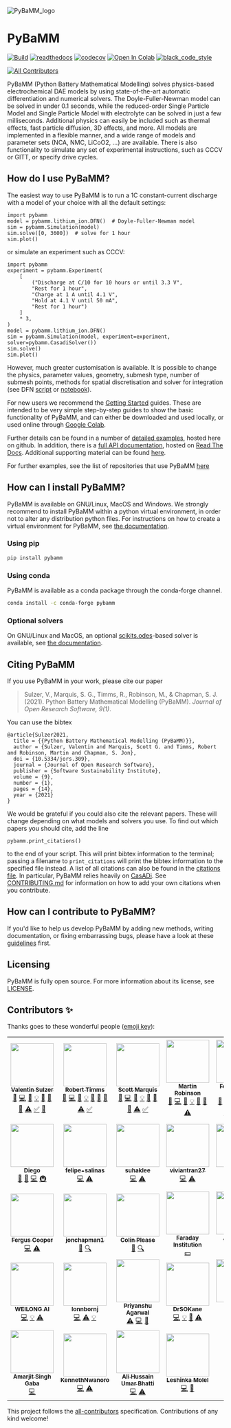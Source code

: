 ![PyBaMM_logo](https://user-images.githubusercontent.com/20817509/107091287-8ad46a80-67cf-11eb-86f5-7ebef7c72a1e.png)

# PyBaMM

[![Build](https://github.com/pybamm-team/PyBaMM/workflows/PyBaMM/badge.svg)](https://github.com/pybamm-team/PyBaMM/actions?query=workflow%3APyBaMM+branch%3Adevelop)
[![readthedocs](https://readthedocs.org/projects/pybamm/badge/?version=latest)](https://pybamm.readthedocs.io/en/latest/?badge=latest)
[![codecov](https://codecov.io/gh/pybamm-team/PyBaMM/branch/main/graph/badge.svg)](https://codecov.io/gh/pybamm-team/PyBaMM)
[![Open In Colab](https://colab.research.google.com/assets/colab-badge.svg)](https://colab.research.google.com/github/pybamm-team/PyBaMM/blob/develop/)
[![black_code_style](https://img.shields.io/badge/code%20style-black-000000.svg)](https://github.com/ambv/black)
<!-- ALL-CONTRIBUTORS-BADGE:START - Do not remove or modify this section -->
[![All Contributors](https://img.shields.io/badge/all_contributors-32-orange.svg?style=flat-square)](#contributors-)
<!-- ALL-CONTRIBUTORS-BADGE:END -->

PyBaMM (Python Battery Mathematical Modelling) solves physics-based electrochemical DAE models by using state-of-the-art automatic differentiation and numerical solvers. The Doyle-Fuller-Newman model can be solved in under 0.1 seconds, while the reduced-order Single Particle Model and Single Particle Model with electrolyte can be solved in just a few milliseconds. Additional physics can easily be included such as thermal effects, fast particle diffusion, 3D effects, and more. All models are implemented in a flexible manner, and a wide range of models and parameter sets (NCA, NMC, LiCoO2, ...) are available. There is also functionality to simulate any set of experimental instructions, such as CCCV or GITT, or specify drive cycles.

## How do I use PyBaMM?

The easiest way to use PyBaMM is to run a 1C constant-current discharge with a model of your choice with all the default settings:
```python3
import pybamm
model = pybamm.lithium_ion.DFN()  # Doyle-Fuller-Newman model
sim = pybamm.Simulation(model)
sim.solve([0, 3600])  # solve for 1 hour
sim.plot()
```
or simulate an experiment such as CCCV:
```python3
import pybamm
experiment = pybamm.Experiment(
    [
        ("Discharge at C/10 for 10 hours or until 3.3 V",
        "Rest for 1 hour",
        "Charge at 1 A until 4.1 V",
        "Hold at 4.1 V until 50 mA",
        "Rest for 1 hour")
    ]
    * 3,
)
model = pybamm.lithium_ion.DFN()
sim = pybamm.Simulation(model, experiment=experiment, solver=pybamm.CasadiSolver())
sim.solve()
sim.plot()
```
However, much greater customisation is available. It is possible to change the physics, parameter values, geometry, submesh type,  number of submesh points, methods for spatial discretisation and solver for integration (see DFN [script](https://github.com/pybamm-team/PyBaMM/blob/develop/examples/scripts/DFN.py) or [notebook](https://github.com/pybamm-team/PyBaMM/blob/develop/examples/notebooks/models/DFN.ipynb)).

For new users we recommend the [Getting Started](https://github.com/pybamm-team/PyBaMM/tree/develop/examples/notebooks/Getting%20Started) guides. These are intended to be very simple step-by-step guides to show the basic functionality of PyBaMM, and can either be downloaded and used locally, or used online through [Google Colab](https://colab.research.google.com/github/pybamm-team/PyBaMM/blob/develop).

Further details can be found in a number of [detailed examples](https://github.com/pybamm-team/PyBaMM/blob/develop/examples/notebooks/README.md), hosted here on
github. In addition, there is a [full API documentation](http://pybamm.readthedocs.io/),
hosted on [Read The Docs](https://readthedocs.org/).
Additional supporting material can be found
[here](https://github.com/pybamm-team/pybamm-supporting-material/).

For further examples, see the list of repositories that use PyBaMM [here](https://github.com/pybamm-team/pybamm-example-results)

## How can I install PyBaMM?
PyBaMM is available on GNU/Linux, MacOS and Windows.
We strongly recommend to install PyBaMM within a python virtual environment, in order not to alter any distribution python files.
For instructions on how to create a virtual environment for PyBaMM, see [the documentation](https://pybamm.readthedocs.io/en/latest/install/GNU-linux.html#user-install).

### Using pip
```bash
pip install pybamm
```

### Using conda
PyBaMM is available as a conda package through the conda-forge channel.
```bash
conda install -c conda-forge pybamm
```

### Optional solvers
On GNU/Linux and MacOS, an optional [scikits.odes](https://scikits-odes.readthedocs.io/en/latest/)-based solver is available, see [the documentation](https://pybamm.readthedocs.io/en/latest/install/GNU-linux.html#scikits-odes-label).

## Citing PyBaMM

If you use PyBaMM in your work, please cite our paper

> Sulzer, V., Marquis, S. G., Timms, R., Robinson, M., & Chapman, S. J. (2021). Python Battery Mathematical Modelling (PyBaMM). _Journal of Open Research Software, 9(1)_.

You can use the bibtex

```
@article{Sulzer2021,
  title = {{Python Battery Mathematical Modelling (PyBaMM)}},
  author = {Sulzer, Valentin and Marquis, Scott G. and Timms, Robert and Robinson, Martin and Chapman, S. Jon},
  doi = {10.5334/jors.309},
  journal = {Journal of Open Research Software},
  publisher = {Software Sustainability Institute},
  volume = {9},
  number = {1},
  pages = {14},
  year = {2021}
}
```

We would be grateful if you could also cite the relevant papers. These will change depending on what models and solvers you use. To find out which papers you should cite, add the line

```python3
pybamm.print_citations()
```

to the end of your script. This will print bibtex information to the terminal; passing a filename to `print_citations` will print the bibtex information to the specified file instead. A list of all citations can also be found in the [citations file](https://github.com/pybamm-team/PyBaMM/blob/develop/pybamm/CITATIONS.txt). In particular, PyBaMM relies heavily on [CasADi](https://web.casadi.org/publications/).
See [CONTRIBUTING.md](https://github.com/pybamm-team/PyBaMM/blob/develop/CONTRIBUTING.md#citations) for information on how to add your own citations when you contribute.

## How can I contribute to PyBaMM?

If you'd like to help us develop PyBaMM by adding new methods, writing documentation, or fixing embarrassing bugs, please have a look at these [guidelines](https://github.com/pybamm-team/PyBaMM/blob/develop/CONTRIBUTING.md) first.

## Licensing

PyBaMM is fully open source. For more information about its license, see [LICENSE](https://github.com/pybamm-team/PyBaMM/blob/develop/LICENSE.txt).

## Contributors ✨

Thanks goes to these wonderful people ([emoji key](https://allcontributors.org/docs/en/emoji-key)):

<!-- ALL-CONTRIBUTORS-LIST:START - Do not remove or modify this section -->
<!-- prettier-ignore-start -->
<!-- markdownlint-disable -->
<table>
  <tr>
    <td align="center"><a href="https://sites.google.com/view/valentinsulzer"><img src="https://avatars3.githubusercontent.com/u/20817509?v=4?s=100" width="100px;" alt=""/><br /><sub><b>Valentin Sulzer</b></sub></a><br /><a href="https://github.com/pybamm-team/PyBaMM/issues?q=author%3Atinosulzer" title="Bug reports">🐛</a> <a href="https://github.com/pybamm-team/PyBaMM/commits?author=tinosulzer" title="Code">💻</a> <a href="https://github.com/pybamm-team/PyBaMM/commits?author=tinosulzer" title="Documentation">📖</a> <a href="#example-tinosulzer" title="Examples">💡</a> <a href="#ideas-tinosulzer" title="Ideas, Planning, & Feedback">🤔</a> <a href="#maintenance-tinosulzer" title="Maintenance">🚧</a> <a href="https://github.com/pybamm-team/PyBaMM/pulls?q=is%3Apr+reviewed-by%3Atinosulzer" title="Reviewed Pull Requests">👀</a> <a href="https://github.com/pybamm-team/PyBaMM/commits?author=tinosulzer" title="Tests">⚠️</a> <a href="#tutorial-tinosulzer" title="Tutorials">✅</a> <a href="#blog-tinosulzer" title="Blogposts">📝</a></td>
    <td align="center"><a href="http://www.robertwtimms.com"><img src="https://avatars1.githubusercontent.com/u/43040151?v=4?s=100" width="100px;" alt=""/><br /><sub><b>Robert Timms</b></sub></a><br /><a href="https://github.com/pybamm-team/PyBaMM/issues?q=author%3Artimms" title="Bug reports">🐛</a> <a href="https://github.com/pybamm-team/PyBaMM/commits?author=rtimms" title="Code">💻</a> <a href="https://github.com/pybamm-team/PyBaMM/commits?author=rtimms" title="Documentation">📖</a> <a href="#example-rtimms" title="Examples">💡</a> <a href="#ideas-rtimms" title="Ideas, Planning, & Feedback">🤔</a> <a href="#maintenance-rtimms" title="Maintenance">🚧</a> <a href="https://github.com/pybamm-team/PyBaMM/pulls?q=is%3Apr+reviewed-by%3Artimms" title="Reviewed Pull Requests">👀</a> <a href="https://github.com/pybamm-team/PyBaMM/commits?author=rtimms" title="Tests">⚠️</a> <a href="#tutorial-rtimms" title="Tutorials">✅</a></td>
    <td align="center"><a href="https://github.com/Scottmar93"><img src="https://avatars1.githubusercontent.com/u/22661308?v=4?s=100" width="100px;" alt=""/><br /><sub><b>Scott Marquis</b></sub></a><br /><a href="https://github.com/pybamm-team/PyBaMM/issues?q=author%3AScottmar93" title="Bug reports">🐛</a> <a href="https://github.com/pybamm-team/PyBaMM/commits?author=Scottmar93" title="Code">💻</a> <a href="https://github.com/pybamm-team/PyBaMM/commits?author=Scottmar93" title="Documentation">📖</a> <a href="#example-Scottmar93" title="Examples">💡</a> <a href="#ideas-Scottmar93" title="Ideas, Planning, & Feedback">🤔</a> <a href="#maintenance-Scottmar93" title="Maintenance">🚧</a> <a href="https://github.com/pybamm-team/PyBaMM/pulls?q=is%3Apr+reviewed-by%3AScottmar93" title="Reviewed Pull Requests">👀</a> <a href="https://github.com/pybamm-team/PyBaMM/commits?author=Scottmar93" title="Tests">⚠️</a> <a href="#tutorial-Scottmar93" title="Tutorials">✅</a></td>
    <td align="center"><a href="https://github.com/martinjrobins"><img src="https://avatars3.githubusercontent.com/u/1148404?v=4?s=100" width="100px;" alt=""/><br /><sub><b>Martin Robinson</b></sub></a><br /><a href="https://github.com/pybamm-team/PyBaMM/issues?q=author%3Amartinjrobins" title="Bug reports">🐛</a> <a href="https://github.com/pybamm-team/PyBaMM/commits?author=martinjrobins" title="Code">💻</a> <a href="https://github.com/pybamm-team/PyBaMM/commits?author=martinjrobins" title="Documentation">📖</a> <a href="#example-martinjrobins" title="Examples">💡</a> <a href="#ideas-martinjrobins" title="Ideas, Planning, & Feedback">🤔</a> <a href="https://github.com/pybamm-team/PyBaMM/pulls?q=is%3Apr+reviewed-by%3Amartinjrobins" title="Reviewed Pull Requests">👀</a> <a href="https://github.com/pybamm-team/PyBaMM/commits?author=martinjrobins" title="Tests">⚠️</a></td>
    <td align="center"><a href="https://www.brosaplanella.com"><img src="https://avatars3.githubusercontent.com/u/28443643?v=4?s=100" width="100px;" alt=""/><br /><sub><b>Ferran Brosa Planella</b></sub></a><br /><a href="https://github.com/pybamm-team/PyBaMM/pulls?q=is%3Apr+reviewed-by%3Aferranbrosa" title="Reviewed Pull Requests">👀</a> <a href="https://github.com/pybamm-team/PyBaMM/issues?q=author%3Aferranbrosa" title="Bug reports">🐛</a> <a href="https://github.com/pybamm-team/PyBaMM/commits?author=ferranbrosa" title="Code">💻</a> <a href="https://github.com/pybamm-team/PyBaMM/commits?author=ferranbrosa" title="Documentation">📖</a> <a href="#example-ferranbrosa" title="Examples">💡</a> <a href="#ideas-ferranbrosa" title="Ideas, Planning, & Feedback">🤔</a> <a href="#maintenance-ferranbrosa" title="Maintenance">🚧</a> <a href="https://github.com/pybamm-team/PyBaMM/commits?author=ferranbrosa" title="Tests">⚠️</a> <a href="#tutorial-ferranbrosa" title="Tutorials">✅</a> <a href="#blog-ferranbrosa" title="Blogposts">📝</a></td>
    <td align="center"><a href="https://github.com/TomTranter"><img src="https://avatars3.githubusercontent.com/u/7068741?v=4?s=100" width="100px;" alt=""/><br /><sub><b>Tom Tranter</b></sub></a><br /><a href="https://github.com/pybamm-team/PyBaMM/issues?q=author%3ATomTranter" title="Bug reports">🐛</a> <a href="https://github.com/pybamm-team/PyBaMM/commits?author=TomTranter" title="Code">💻</a> <a href="https://github.com/pybamm-team/PyBaMM/commits?author=TomTranter" title="Documentation">📖</a> <a href="#example-TomTranter" title="Examples">💡</a> <a href="#ideas-TomTranter" title="Ideas, Planning, & Feedback">🤔</a> <a href="https://github.com/pybamm-team/PyBaMM/pulls?q=is%3Apr+reviewed-by%3ATomTranter" title="Reviewed Pull Requests">👀</a> <a href="https://github.com/pybamm-team/PyBaMM/commits?author=TomTranter" title="Tests">⚠️</a></td>
    <td align="center"><a href="http://tlestang.github.io"><img src="https://avatars3.githubusercontent.com/u/13448239?v=4?s=100" width="100px;" alt=""/><br /><sub><b>Thibault Lestang</b></sub></a><br /><a href="https://github.com/pybamm-team/PyBaMM/issues?q=author%3Atlestang" title="Bug reports">🐛</a> <a href="https://github.com/pybamm-team/PyBaMM/commits?author=tlestang" title="Code">💻</a> <a href="https://github.com/pybamm-team/PyBaMM/commits?author=tlestang" title="Documentation">📖</a> <a href="#example-tlestang" title="Examples">💡</a> <a href="#ideas-tlestang" title="Ideas, Planning, & Feedback">🤔</a> <a href="https://github.com/pybamm-team/PyBaMM/pulls?q=is%3Apr+reviewed-by%3Atlestang" title="Reviewed Pull Requests">👀</a> <a href="https://github.com/pybamm-team/PyBaMM/commits?author=tlestang" title="Tests">⚠️</a> <a href="#infra-tlestang" title="Infrastructure (Hosting, Build-Tools, etc)">🚇</a></td>
  </tr>
  <tr>
    <td align="center"><a href="https://www.imperial.ac.uk/admin-services/ict/self-service/research-support/rcs/research-software-engineering/"><img src="https://avatars1.githubusercontent.com/u/6095790?v=4?s=100" width="100px;" alt=""/><br /><sub><b>Diego</b></sub></a><br /><a href="https://github.com/pybamm-team/PyBaMM/issues?q=author%3Adalonsoa" title="Bug reports">🐛</a> <a href="https://github.com/pybamm-team/PyBaMM/pulls?q=is%3Apr+reviewed-by%3Adalonsoa" title="Reviewed Pull Requests">👀</a> <a href="https://github.com/pybamm-team/PyBaMM/commits?author=dalonsoa" title="Code">💻</a> <a href="#infra-dalonsoa" title="Infrastructure (Hosting, Build-Tools, etc)">🚇</a></td>
    <td align="center"><a href="https://github.com/felipe-salinas"><img src="https://avatars2.githubusercontent.com/u/64426781?v=4?s=100" width="100px;" alt=""/><br /><sub><b>felipe-salinas</b></sub></a><br /><a href="https://github.com/pybamm-team/PyBaMM/commits?author=felipe-salinas" title="Code">💻</a> <a href="https://github.com/pybamm-team/PyBaMM/commits?author=felipe-salinas" title="Tests">⚠️</a></td>
    <td align="center"><a href="https://github.com/suhaklee"><img src="https://avatars3.githubusercontent.com/u/57151989?v=4?s=100" width="100px;" alt=""/><br /><sub><b>suhaklee</b></sub></a><br /><a href="https://github.com/pybamm-team/PyBaMM/commits?author=suhaklee" title="Code">💻</a> <a href="https://github.com/pybamm-team/PyBaMM/commits?author=suhaklee" title="Tests">⚠️</a></td>
    <td align="center"><a href="https://github.com/viviantran27"><img src="https://avatars0.githubusercontent.com/u/6379429?v=4?s=100" width="100px;" alt=""/><br /><sub><b>viviantran27</b></sub></a><br /><a href="https://github.com/pybamm-team/PyBaMM/commits?author=viviantran27" title="Code">💻</a> <a href="https://github.com/pybamm-team/PyBaMM/commits?author=viviantran27" title="Tests">⚠️</a></td>
    <td align="center"><a href="https://github.com/gyouhoc"><img src="https://avatars0.githubusercontent.com/u/60714526?v=4?s=100" width="100px;" alt=""/><br /><sub><b>gyouhoc</b></sub></a><br /><a href="https://github.com/pybamm-team/PyBaMM/issues?q=author%3Agyouhoc" title="Bug reports">🐛</a> <a href="https://github.com/pybamm-team/PyBaMM/commits?author=gyouhoc" title="Code">💻</a> <a href="https://github.com/pybamm-team/PyBaMM/commits?author=gyouhoc" title="Tests">⚠️</a></td>
    <td align="center"><a href="https://github.com/YannickNoelStephanKuhn"><img src="https://avatars0.githubusercontent.com/u/62429912?v=4?s=100" width="100px;" alt=""/><br /><sub><b>Yannick Kuhn</b></sub></a><br /><a href="https://github.com/pybamm-team/PyBaMM/commits?author=YannickNoelStephanKuhn" title="Code">💻</a> <a href="https://github.com/pybamm-team/PyBaMM/commits?author=YannickNoelStephanKuhn" title="Tests">⚠️</a></td>
    <td align="center"><a href="http://batterymodel.co.uk"><img src="https://avatars2.githubusercontent.com/u/39409226?v=4?s=100" width="100px;" alt=""/><br /><sub><b>Jacqueline Edge</b></sub></a><br /><a href="#ideas-jedgedrudd" title="Ideas, Planning, & Feedback">🤔</a> <a href="#eventOrganizing-jedgedrudd" title="Event Organizing">📋</a> <a href="#fundingFinding-jedgedrudd" title="Funding Finding">🔍</a></td>
  </tr>
  <tr>
    <td align="center"><a href="https://www.rse.ox.ac.uk/"><img src="https://avatars3.githubusercontent.com/u/3770306?v=4?s=100" width="100px;" alt=""/><br /><sub><b>Fergus Cooper</b></sub></a><br /><a href="https://github.com/pybamm-team/PyBaMM/commits?author=fcooper8472" title="Code">💻</a> <a href="https://github.com/pybamm-team/PyBaMM/commits?author=fcooper8472" title="Tests">⚠️</a></td>
    <td align="center"><a href="https://github.com/jonchapman1"><img src="https://avatars1.githubusercontent.com/u/28925818?v=4?s=100" width="100px;" alt=""/><br /><sub><b>jonchapman1</b></sub></a><br /><a href="#ideas-jonchapman1" title="Ideas, Planning, & Feedback">🤔</a> <a href="#fundingFinding-jonchapman1" title="Funding Finding">🔍</a></td>
    <td align="center"><a href="https://github.com/colinplease"><img src="https://avatars3.githubusercontent.com/u/44977104?v=4?s=100" width="100px;" alt=""/><br /><sub><b>Colin Please</b></sub></a><br /><a href="#ideas-colinplease" title="Ideas, Planning, & Feedback">🤔</a> <a href="#fundingFinding-colinplease" title="Funding Finding">🔍</a></td>
    <td align="center"><a href="https://faraday.ac.uk"><img src="https://avatars2.githubusercontent.com/u/42166506?v=4?s=100" width="100px;" alt=""/><br /><sub><b>Faraday Institution</b></sub></a><br /><a href="#financial-FaradayInstitution" title="Financial">💵</a></td>
    <td align="center"><a href="https://github.com/bessman"><img src="https://avatars3.githubusercontent.com/u/1999462?v=4?s=100" width="100px;" alt=""/><br /><sub><b>Alexander Bessman</b></sub></a><br /><a href="https://github.com/pybamm-team/PyBaMM/issues?q=author%3Abessman" title="Bug reports">🐛</a> <a href="#example-bessman" title="Examples">💡</a></td>
    <td align="center"><a href="https://github.com/dalbamont"><img src="https://avatars1.githubusercontent.com/u/19659095?v=4?s=100" width="100px;" alt=""/><br /><sub><b>dalbamont</b></sub></a><br /><a href="https://github.com/pybamm-team/PyBaMM/commits?author=dalbamont" title="Code">💻</a></td>
    <td align="center"><a href="https://github.com/anandmy"><img src="https://avatars1.githubusercontent.com/u/34894671?v=4?s=100" width="100px;" alt=""/><br /><sub><b>Anand Mohan Yadav</b></sub></a><br /><a href="https://github.com/pybamm-team/PyBaMM/commits?author=anandmy" title="Documentation">📖</a></td>
  </tr>
  <tr>
    <td align="center"><a href="https://github.com/weilongai"><img src="https://avatars1.githubusercontent.com/u/41424174?v=4?s=100" width="100px;" alt=""/><br /><sub><b>WEILONG AI</b></sub></a><br /><a href="https://github.com/pybamm-team/PyBaMM/commits?author=weilongai" title="Code">💻</a> <a href="#example-weilongai" title="Examples">💡</a> <a href="https://github.com/pybamm-team/PyBaMM/commits?author=weilongai" title="Tests">⚠️</a></td>
    <td align="center"><a href="https://github.com/lonnbornj"><img src="https://avatars2.githubusercontent.com/u/35983543?v=4?s=100" width="100px;" alt=""/><br /><sub><b>lonnbornj</b></sub></a><br /><a href="https://github.com/pybamm-team/PyBaMM/commits?author=lonnbornj" title="Code">💻</a> <a href="https://github.com/pybamm-team/PyBaMM/commits?author=lonnbornj" title="Tests">⚠️</a> <a href="#example-lonnbornj" title="Examples">💡</a></td>
    <td align="center"><a href="https://github.com/priyanshuone6"><img src="https://avatars.githubusercontent.com/u/64051212?v=4?s=100" width="100px;" alt=""/><br /><sub><b>Priyanshu Agarwal</b></sub></a><br /><a href="https://github.com/pybamm-team/PyBaMM/commits?author=priyanshuone6" title="Tests">⚠️</a> <a href="https://github.com/pybamm-team/PyBaMM/commits?author=priyanshuone6" title="Code">💻</a> <a href="https://github.com/pybamm-team/PyBaMM/issues?q=author%3Apriyanshuone6" title="Bug reports">🐛</a></td>
    <td align="center"><a href="https://github.com/DrSOKane"><img src="https://avatars.githubusercontent.com/u/42972513?v=4?s=100" width="100px;" alt=""/><br /><sub><b>DrSOKane</b></sub></a><br /><a href="https://github.com/pybamm-team/PyBaMM/commits?author=DrSOKane" title="Code">💻</a> <a href="#example-DrSOKane" title="Examples">💡</a> <a href="https://github.com/pybamm-team/PyBaMM/commits?author=DrSOKane" title="Documentation">📖</a> <a href="https://github.com/pybamm-team/PyBaMM/commits?author=DrSOKane" title="Tests">⚠️</a></td>
    <td align="center"><a href="https://github.com/Saransh-cpp"><img src="https://avatars.githubusercontent.com/u/74055102?v=4?s=100" width="100px;" alt=""/><br /><sub><b>Saransh Chopra</b></sub></a><br /><a href="https://github.com/pybamm-team/PyBaMM/commits?author=Saransh-cpp" title="Code">💻</a> <a href="https://github.com/pybamm-team/PyBaMM/commits?author=Saransh-cpp" title="Tests">⚠️</a> <a href="https://github.com/pybamm-team/PyBaMM/commits?author=Saransh-cpp" title="Documentation">📖</a></td>
    <td align="center"><a href="https://github.com/DavidMStraub"><img src="https://avatars.githubusercontent.com/u/10965193?v=4?s=100" width="100px;" alt=""/><br /><sub><b>David Straub</b></sub></a><br /><a href="https://github.com/pybamm-team/PyBaMM/issues?q=author%3ADavidMStraub" title="Bug reports">🐛</a> <a href="https://github.com/pybamm-team/PyBaMM/commits?author=DavidMStraub" title="Code">💻</a></td>
    <td align="center"><a href="https://github.com/maurosgroi"><img src="https://avatars.githubusercontent.com/u/37576773?v=4?s=100" width="100px;" alt=""/><br /><sub><b>maurosgroi</b></sub></a><br /><a href="#ideas-maurosgroi" title="Ideas, Planning, & Feedback">🤔</a></td>
  </tr>
  <tr>
    <td align="center"><a href="https://github.com/asinghgaba"><img src="https://avatars.githubusercontent.com/u/77078706?v=4?s=100" width="100px;" alt=""/><br /><sub><b>Amarjit Singh Gaba</b></sub></a><br /><a href="https://github.com/pybamm-team/PyBaMM/commits?author=asinghgaba" title="Code">💻</a></td>
    <td align="center"><a href="https://github.com/KennethNwanoro"><img src="https://avatars.githubusercontent.com/u/78538806?v=4?s=100" width="100px;" alt=""/><br /><sub><b>KennethNwanoro</b></sub></a><br /><a href="https://github.com/pybamm-team/PyBaMM/commits?author=KennethNwanoro" title="Code">💻</a> <a href="https://github.com/pybamm-team/PyBaMM/commits?author=KennethNwanoro" title="Tests">⚠️</a></td>
    <td align="center"><a href="https://github.com/alibh95"><img src="https://avatars.githubusercontent.com/u/65511923?v=4?s=100" width="100px;" alt=""/><br /><sub><b>Ali Hussain Umar Bhatti</b></sub></a><br /><a href="https://github.com/pybamm-team/PyBaMM/commits?author=alibh95" title="Code">💻</a> <a href="https://github.com/pybamm-team/PyBaMM/commits?author=alibh95" title="Tests">⚠️</a></td>
    <td align="center"><a href="https://sites.google.com/view/leshinka-molel/home"><img src="https://avatars.githubusercontent.com/u/81125862?v=4?s=100" width="100px;" alt=""/><br /><sub><b>Leshinka Molel</b></sub></a><br /><a href="https://github.com/pybamm-team/PyBaMM/commits?author=molel-gt" title="Code">💻</a> <a href="#ideas-molel-gt" title="Ideas, Planning, & Feedback">🤔</a></td>
  </tr>
</table>

<!-- markdownlint-restore -->
<!-- prettier-ignore-end -->

<!-- ALL-CONTRIBUTORS-LIST:END -->

This project follows the [all-contributors](https://github.com/all-contributors/all-contributors) specification. Contributions of any kind welcome!
